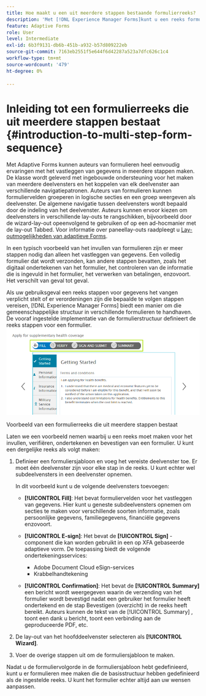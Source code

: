 ```yaml
---
title: Hoe maakt u een uit meerdere stappen bestaande formulierreeks?
description: 'Met [!DNL Experience Manager Forms]kunt u een reeks formulierdeelvensters definiëren waarmee gebruikers door een adaptief formulier kunnen navigeren en dit kunnen invullen. Dig dieper door een gebruikscasebenadering als voorbeeld te nemen om multi-step vormopeenvolging tot stand te brengen. '
feature: Adaptive Forms
role: User
level: Intermediate
exl-id: 6b3f9131-db6b-451b-a932-b57d809222eb
source-git-commit: 7163eb2551f5e644f6d42287a523a7dfc626c1c4
workflow-type: tm+mt
source-wordcount: '479'
ht-degree: 0%

---
```


# Inleiding tot een formulierreeks die uit meerdere stappen bestaat {#introduction-to-multi-step-form-sequence}

Met Adaptive Forms kunnen auteurs van formulieren heel eenvoudig ervaringen met het vastleggen van gegevens in meerdere stappen maken. De klasse wordt geleverd met ingebouwde ondersteuning voor het maken van meerdere deelvensters en het koppelen van elk deelvenster aan verschillende navigatiepatronen. Auteurs van formulieren kunnen formuliervelden groeperen in logische secties en een groep weergeven als deelvenster. De algemene navigatie tussen deelvensters wordt bepaald door de indeling van het deelvenster. Auteurs kunnen ervoor kiezen om deelvensters in verschillende lay-outs te rangschikken, bijvoorbeeld door de wizard-lay-out opeenvolgend te gebruiken of op een ad-hocmanier met de lay-out Tabbed. Voor informatie over paneellay-outs raadpleegt u [Lay-outmogelijkheden van adaptieve Forms](layout-capabilities-adaptive-forms.md).

In een typisch voorbeeld van het invullen van formulieren zijn er meer stappen nodig dan alleen het vastleggen van gegevens. Een volledig formulier dat wordt verzonden, kan andere stappen bevatten, zoals het digitaal ondertekenen van het formulier, het controleren van de informatie die is ingevuld in het formulier, het verwerken van betalingen, enzovoort. Het verschilt van geval tot geval.

Als uw gebruiksgeval een reeks stappen voor gegevens het vangen verplicht stelt of er verordeningen zijn die bepaalde te volgen stappen vereisen, [!DNL Experience Manager Forms] biedt een manier om die gemeenschappelijke structuur in verschillende formulieren te handhaven. De vooraf ingestelde implementatie van de formulierstructuur definieert de reeks stappen voor een formulier. ![Voorbeeld van een formulierreeks die uit meerdere stappen bestaat](assets/formpipeline.png)

Voorbeeld van een formulierreeks die uit meerdere stappen bestaat

Laten we een voorbeeld nemen waarbij u een reeks moet maken voor het invullen, verifiëren, ondertekenen en bevestigen van een formulier. U kunt een dergelijke reeks als volgt maken:

1. Definieer een formuliersjabloon en voeg het vereiste deelvenster toe. Er moet één deelvenster zijn voor elke stap in de reeks. U kunt echter wel subdeelvensters in een deelvenster opnemen.

   In dit voorbeeld kunt u de volgende deelvensters toevoegen:

   * **[!UICONTROL Fill]**: Het bevat formuliervelden voor het vastleggen van gegevens. Hier kunt u geneste subdeelvensters opnemen om secties te maken voor verschillende soorten informatie, zoals persoonlijke gegevens, familiegegevens, financiële gegevens enzovoort.

   <!--* **[!UICONTROL Verify]**: It contains the **[!UICONTROL Verify]** component that can be used in an XFA-based Adaptive Form. It displays the information captured in the Fill panel in read-only mode for verification.-->


   * **[!UICONTROL E-sign]**: Het bevat de **[!UICONTROL Sign]** -component die kan worden gebruikt in een op XFA gebaseerde adaptieve vorm. De toepassing biedt de volgende ondertekeningsservices:

      * Adobe Document Cloud eSign-services
      * Krabbelhandtekening
   * **[!UICONTROL Confirmation]**: Het bevat de **[!UICONTROL Summary]** een bericht wordt weergegeven waarin de verzending van het formulier wordt bevestigd nadat een gebruiker het formulier heeft ondertekend en de stap Bevestigen (overzicht) in de reeks heeft bereikt. Auteurs kunnen de tekst van de [!UICONTROL Summary] , toont een dank u bericht, toont een verbinding aan de geproduceerde PDF, etc.



1. De lay-out van het hoofddeelvenster selecteren als **[!UICONTROL Wizard]**.
1. Voer de overige stappen uit om de formuliersjabloon te maken. <!-- For more information, see [Creating a custom Adaptive Form template](custom-adaptive-forms-templates.md). -->

Nadat u de formuliervolgorde in de formuliersjabloon hebt gedefinieerd, kunt u er formulieren mee maken die de basisstructuur hebben gedefinieerd als de ingestelde reeks. U kunt het formulier echter altijd aan uw wensen aanpassen.
